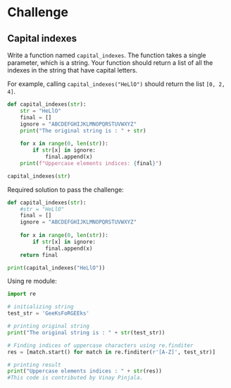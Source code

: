 # Challenge

## Capital indexes

Write a function named `capital_indexes`. The function takes a single parameter, which is a string. Your function should return a list of all the indexes in the string that have capital letters.

For example, calling `capital_indexes("HeLlO")` should return the list `[0, 2, 4]`.

```python
def capital_indexes(str):
    str = "HeLlO"
    final = []
    ignore = "ABCDEFGHIJKLMNOPQRSTUVWXYZ"
    print("The original string is : " + str)
    
    for x in range(0, len(str)):
        if str[x] in ignore:
            final.append(x)
    print(f"Uppercase elements indices: {final}")

capital_indexes(str)
```

Required  solution to pass the challenge:

```python
def capital_indexes(str):
    #str = "HeLlO"
    final = []
    ignore = "ABCDEFGHIJKLMNOPQRSTUVWXYZ"
    
    for x in range(0, len(str)):
        if str[x] in ignore:
            final.append(x)
    return final

print(capital_indexes("HeLlO"))
```

Using re module:

```python
import re

# initializing string
test_str = 'GeeKsFoRGEEks'

# printing original string
print("The original string is : " + str(test_str))

# Finding indices of uppercase characters using re.finditer
res = [match.start() for match in re.finditer(r'[A-Z]', test_str)]

# printing result 
print("Uppercase elements indices : " + str(res))
#This code is contributed by Vinay Pinjala.

```

